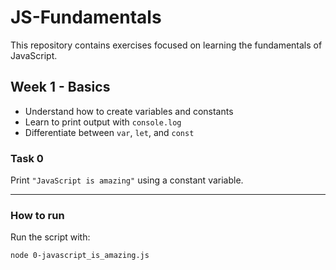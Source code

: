 # JS-Fundamentals

This repository contains exercises focused on learning the fundamentals of JavaScript.

## Week 1 - Basics

- Understand how to create variables and constants
- Learn to print output with `console.log`
- Differentiate between `var`, `let`, and `const`

### Task 0

Print `"JavaScript is amazing"` using a constant variable.

---

### How to run

Run the script with:

```bash
node 0-javascript_is_amazing.js
